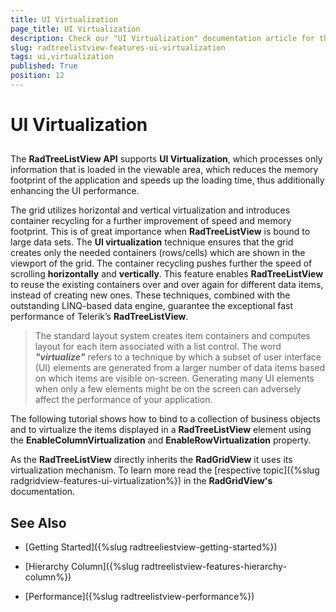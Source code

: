 ```yaml
---
title: UI Virtualization
page_title: UI Virtualization
description: Check our "UI Virtualization" documentation article for the RadTreeListView WPF control.
slug: radtreelistview-features-ui-virtualization
tags: ui,virtualization
published: True
position: 12
---
```


# UI Virtualization



## 

The __RadTreeListView API__ supports __UI Virtualization__, which processes only information that is loaded in the viewable area, which reduces the memory footprint of the application and speeds up the loading time, thus additionally enhancing the UI performance. 

The grid utilizes horizontal and vertical virtualization and introduces container recycling for a further improvement of speed and memory footprint. This is of great importance when __RadTreeListView__ is bound to large data sets. The __UI virtualization__ technique ensures that the grid creates only the needed containers (rows/cells) which are shown in the viewport of the grid. The container recycling pushes further the speed of scrolling __horizontally__ and __vertically__. This feature enables __RadTreeListView__ to reuse the existing containers over and over again for different data items, instead of creating new ones. These techniques, combined with the outstanding LINQ-based data engine, guarantee the exceptional fast performance of Telerik’s __RadTreeListView__.

>The standard layout system creates item containers and computes layout for each item associated with a list control. The word ___"virtualize"___ refers to a technique by which a subset of user interface (UI) elements are generated from a larger number of data items based on which items are visible on-screen. Generating many UI elements when only a few elements might be on the screen can adversely affect the performance of your application.

The following tutorial shows how to bind to a collection of business objects and to virtualize the items displayed in a __RadTreeListView__ element using the __EnableColumnVirtualization__ and __EnableRowVirtualization__ property.

As the __RadTreeListView__ directly inherits the __RadGridView__ it uses its virtualization mechanism. To learn more read the [respective topic]({%slug radgridview-features-ui-virtualization%}) in the __RadGridView's__ documentation.

## See Also

 * [Getting Started]({%slug radtreeliestview-getting-started%})

 * [Hierarchy Column]({%slug radtreelistview-features-hierarchy-column%})

 * [Performance]({%slug radtreelistview-performance%})
